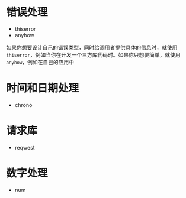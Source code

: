 # 错误处理

- thiserror
- anyhow

如果你想要设计自己的错误类型，同时给调用者提供具体的信息时，就使用 `thiserror`，例如当你在开发一个三方库代码时。如果你只想要简单，就使用 `anyhow`，例如在自己的应用中

# 时间和日期处理

- chrono

# 请求库

- reqwest

# 数字处理

- num
